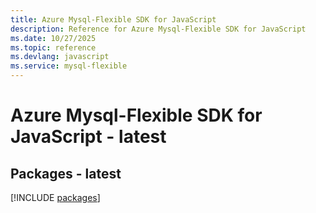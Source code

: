 ```yaml
---
title: Azure Mysql-Flexible SDK for JavaScript
description: Reference for Azure Mysql-Flexible SDK for JavaScript
ms.date: 10/27/2025
ms.topic: reference
ms.devlang: javascript
ms.service: mysql-flexible
---
```

# Azure Mysql-Flexible SDK for JavaScript - latest
## Packages - latest
[!INCLUDE [packages](mysql-flexible-index.md)]